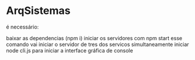 # ArqSistemas

é necessário:

baixar as dependencias (npm i)
iniciar os servidores com npm start
esse comando vai iniciar o servidor de tres dos servicos simultaneamente
iniciar node cli.js para iniciar a interface gráfica de console
